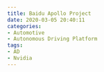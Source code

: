 ```yaml
---
title: Baidu Apollo Project
date: 2020-03-05 20:40:11
categories:
- Automotive
- Autonomous Driving Platform
tags:
- AD
- Nvidia
---
```


